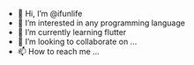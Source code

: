 - 👋 Hi, I’m @ifunlife
- 👀 I’m interested in any programming language
- 🌱 I’m currently learning flutter 
- 💞️ I’m looking to collaborate on ...
- 📫 How to reach me ...

<!---
ifunlife/ifunlife is a ✨ special ✨ repository because its `README.md` (this file) appears on your GitHub profile.
You can click the Preview link to take a look at your changes.
--->
